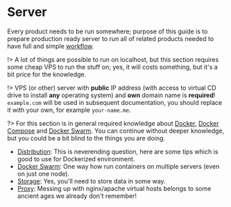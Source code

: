 # Server

Every product needs to be run somewhere; purpose of this guide is to prepare production
ready server to run all of related products needed to have full and simple
[workflow](/examples/workflow/index). 

!> A lot of things are possible to run on localhost, but this section requires some cheap
VPS to run the stuff on; yes, it will costs something, but it's a bit price for the
knowledge.

!> VPS (or other) server with **public** IP address (with access to
virtual CD drive to install **any** operating system) and **own** domain name is **required**!
`example.com` will be used in subsequent documentation, you should replace it with your
own, for example `your-name.me`.

?> For this section is in general required knowledge about [Docker](https://docs.docker.com/),
[Docker Compose](https://docs.docker.com/compose/) and [Docker Swarm](https://docs.docker.com/engine/swarm/).
You can continue without deeper knowledge, but you could be a bit blind to the things you are doing.

* [Distribution](/devops/server/distribution): This is neverending question, here are some tips
which is good to use for Dockerized environment.
* [Docker Swarm](/devops/server/docker-swarm): One way how run containers on multiple servers (even
on just one node).
* [Storage](/devops/server/storage): Yes, you'll need to store data in some way.
* [Proxy](/devops/server/proxy): Messing up with nginx/apache virtual hosts belongs to some ancient
ages we already don't remember!

